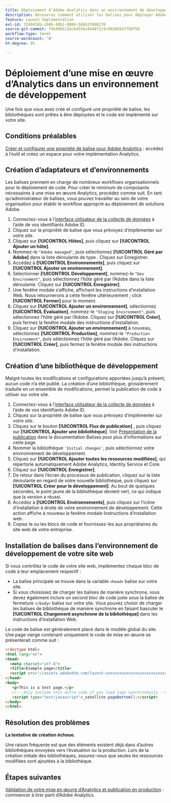 ```yaml
---
title: Déploiement d’Adobe Analytics dans un environnement de développement
description: Découvrez comment utiliser les balises pour déployer Adobe Analytics dans votre environnement de développement.
feature: Launch Implementation
exl-id: 324943db-cb0b-40b1-8884-56bb3f608278
source-git-commit: f4b495b11bcbd55bc8448f2c9c09268547fb9750
workflow-type: tm+mt
source-wordcount: '0'
ht-degree: 0%

---
```


# Déploiement d’une mise en œuvre d’Analytics dans un environnement de développement

Une fois que vous avez créé et configuré une propriété de balise, les bibliothèques sont prêtes à être déployées et le code est implémenté sur votre site.

## Conditions préalables

[Créer et configurer une propriété de balise pour Adobe Analytics](create-analytics-property.md) : accédez à l’outil et créez un espace pour votre implémentation Analytics.

## Création d’adaptateurs et d’environnements

Les balises prennent en charge de nombreux workflows organisationnels pour le déploiement de code. Pour créer le minimum de composants nécessaires à une mise en œuvre Analytics, procédez comme suit. En tant qu’administrateur de balises, vous pouvez travailler au sein de votre organisation pour établir le workflow approprié au déploiement de solutions Adobe.

1. Connectez-vous à l’[interface utilisateur de la collecte de données](https://experience.adobe.com/data-collection) à l’aide de vos identifiants Adobe ID.
2. Cliquez sur la propriété de balise que vous prévoyez d’implémenter sur votre site.
3. Cliquez sur **[!UICONTROL Hôtes]**, puis cliquez sur **[!UICONTROL Ajouter un hôte]**.
4. Nommez-le `"Adobe managed"`, puis sélectionnez **[!UICONTROL Géré par Adobe]** dans la liste déroulante de type . Cliquez sur Enregistrer.
5. Accédez à **[!UICONTROL Environnements]**, puis cliquez sur **[!UICONTROL Ajouter un environnement]**.
6. Sélectionner **[!UICONTROL Développement]**, nommez-le `"Dev Environment"`, puis sélectionnez l’hôte géré par l’Adobe dans la liste déroulante. Cliquez sur **[!UICONTROL Enregistrer]**.
7. Une fenêtre modale s’affiche, affichant les instructions d’installation Web. Nous retournerons à cette fenêtre ultérieurement ; click **[!UICONTROL Fermer]** pour le moment.
8. Cliquez sur **[!UICONTROL Ajouter un environnement]**, sélectionnez **[!UICONTROL Évaluation]**, nommez-le `"Staging Environment"`, puis sélectionnez l’hôte géré par l’Adobe. Cliquez sur **[!UICONTROL Créer]**, puis fermez la fenêtre modale des instructions d’installation.
9. Cliquez sur **[!UICONTROL Ajouter un environnement]** à nouveau, sélectionnez **[!UICONTROL Production]**, nommez-le `"Production Environment"`, puis sélectionnez l’hôte géré par l’Adobe. Cliquez sur **[!UICONTROL Créer]**, puis fermez la fenêtre modale des instructions d’installation.

## Création d’une bibliothèque de développement

Malgré toutes les modifications et configurations apportées jusqu’à présent, aucun code n’a été publié. La création d’une bibliothèque, grossièrement traduite en un ensemble de modifications, permet la publication de code à utiliser sur votre site.

1. Connectez-vous à l’[interface utilisateur de la collecte de données](https://experience.adobe.com/data-collection) à l’aide de vos identifiants Adobe ID.
2. Cliquez sur la propriété de balise que vous prévoyez d’implémenter sur votre site.
3. Cliquez sur le bouton **[!UICONTROL Flux de publication]** , puis cliquez sur **[!UICONTROL Ajouter une bibliothèque]**. Voir [Présentation de la publication](https://experienceleague.adobe.com/docs/experience-platform/tags/publish/overview.html) dans la documentation Balises pour plus d’informations sur cette page.
4. Nommer la bibliothèque `'Initial changes'`, puis sélectionnez votre environnement de développement.
5. Cliquez sur **[!UICONTROL Ajouter toutes les ressources modifiées]**, qui répertorie automatiquement Adobe Analytics, Identity Service et Core.
6. Cliquez sur **[!UICONTROL Enregistrer]**.
7. De retour dans l’écran du processus de publication, cliquez sur la liste déroulante en regard de votre nouvelle bibliothèque, puis cliquez sur **[!UICONTROL Créer pour le développement]**. Au bout de quelques secondes, le point jaune de la bibliothèque devient vert, ce qui indique que la version a réussi.
8. Accédez à **[!UICONTROL Environnements]**, puis cliquez sur l’icône d’installation à droite de votre environnement de développement. Cette action affiche à nouveau la fenêtre modale Instructions d’installation web .
9. Copiez le ou les blocs de code et fournissez-les aux propriétaires du site web de votre entreprise.

## Installation de balises dans l’environnement de développement de votre site web

Si vous contrôlez le code de votre site web, implémentez chaque bloc de code à leur emplacement respectif :

* La balise principale se trouve dans la variable `<head>` balise sur votre site.
* Si vous choisissez de charger les balises de manière synchrone, vous devez également inclure un second bloc de code juste sous la balise de fermeture `</body>` balise sur votre site. Vous pouvez choisir de charger les balises de bibliothèque de manière synchrone en faisant basculer le **[!UICONTROL Chargement asynchrone de la bibliothèque]** dans les instructions d’installation Web.

Le code de balise est généralement placé dans le modèle global du site. Une page vierge contenant uniquement le code de mise en œuvre se présenterait comme suit :

```html
<!doctype html>
<html lang="en">
<head>
  <meta charset="utf-8">
  <title>Example page</title>
  <script src="//assets.adobedtm.com/launch-xxxxxxxxxxxxxxxxxxxxxxxxxxxxxxxxxx-development.min.js"></script>
</head>
<body>
   <p>This is a test page.</p>
   <!-- Only include this extra code if you load tags synchronously -->
   <script type="text/javascript">_satellite.pageBottom();</script>
</body>
</html>
```

## Résolution des problèmes

**La tentative de création échoue.**

Une raison fréquente est que des éléments existent déjà dans d’autres bibliothèques envoyées vers l’évaluation ou la production. Lors de la création initiale des bibliothèques, assurez-vous que seules les ressources modifiées sont ajoutées à la bibliothèque.

## Étapes suivantes

[Validation de votre mise en œuvre d’Analytics et publication en production](validate-publish-prod.md) : commencer à tirer parti d’Adobe Analytics.
